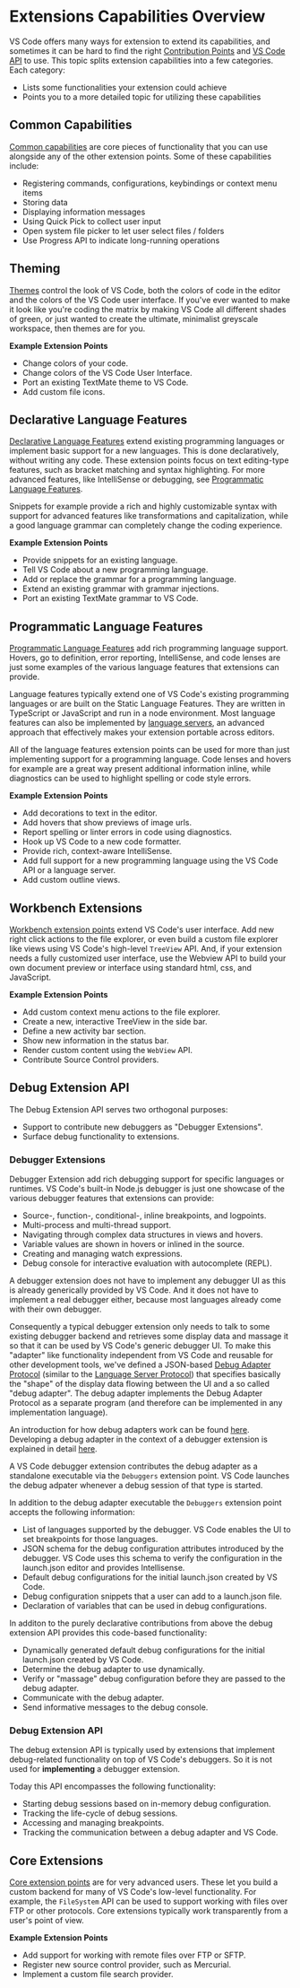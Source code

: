 ---
---

# Extensions Capabilities Overview

VS Code offers many ways for extension to extend its capabilities, and sometimes it can be hard to find the right [Contribution Points](/api/references/contribution-points) and [VS Code API](/api/references/vscode-api) to use. This topic splits extension capabilities into a few categories. Each category:

- Lists some functionalities your extension could achieve
- Points you to a more detailed topic for utilizing these capabilities

## Common Capabilities

[Common capabilities](common-capabilities) are core pieces of functionality that you can use alongside any of the other extension points. Some of these capabilities include:

- Registering commands, configurations, keybindings or context menu items
- Storing data
- Displaying information messages
- Using Quick Pick to collect user input
- Open system file picker to let user select files / folders
- Use Progress API to indicate long-running operations

## Theming

[Themes](theming) control the look of VS Code, both the colors of code in the editor and the colors of the VS Code user interface. If you've ever wanted to make it look like you're coding the matrix by making VS Code all different shades of green, or just wanted to create the ultimate, minimalist greyscale workspace, then themes are for you.

**Example Extension Points**

- Change colors of your code.
- Change colors of the VS Code User Interface.
- Port an existing TextMate theme to VS Code.
- Add custom file icons.

## Declarative Language Features

[Declarative Language Features](/api/language-extensions/overview#Static-Language-Features) extend existing programming languages or implement basic support for a new languages. This is done declaratively, without writing any code. These extension points focus on text editing-type features, such as bracket matching and syntax highlighting. For more advanced features, like IntelliSense or debugging, see [Programmatic Language Features](#Programmatic-Language-Features).

Snippets for example provide a rich and highly customizable syntax with support for advanced features like transformations and capitalization, while a good language grammar can completely change the coding experience.

**Example Extension Points**

- Provide snippets for an existing language.
- Tell VS Code about a new programming language.
- Add or replace the grammar for a programming language.
- Extend an existing grammar with grammar injections.
- Port an existing TextMate grammar to VS Code.

## Programmatic Language Features

[Programmatic Language Features](/api/language-extensions/overview#Programmatic-Language-Features) add rich programming language support. Hovers, go to definition, error reporting, IntelliSense, and code lenses are just some examples of the various language features that extensions can provide.

Language features typically extend one of VS Code's existing programming languages or are built on the Static Language Features. They are written in TypeScript or JavaScript and run in a node environment. Most language features can also be implemented by [language servers](/docs/extensions/example-language-server), an advanced approach that effectively makes your extension portable across editors.

All of the language features extension points can be used for more than just implementing support for a programming language. Code lenses and hovers for example are a great way present additional information inline, while diagnostics can be used to highlight spelling or code style errors.

**Example Extension Points**

- Add decorations to text in the editor.
- Add hovers that show previews of image urls.
- Report spelling or linter errors in code using diagnostics.
- Hook up VS Code to a new code formatter.
- Provide rich, context-aware IntelliSense.
- Add full support for a new programming language using the VS Code API or a language server.
- Add custom outline views.

## Workbench Extensions

[Workbench extension points](extending-workbench) extend VS Code's user interface. Add new right click actions to the file explorer, or even build a custom file explorer like views using VS Code's high-level `TreeView` API. And, if your extension needs a fully customized user interface, use the Webview API to build your own document preview or interface using standard html, css, and JavaScript.

**Example Extension Points**

- Add custom context menu actions to the file explorer.
- Create a new, interactive TreeView in the side bar.
- Define a new activity bar section.
- Show new information in the status bar.
- Render custom content using the `WebView` API.
- Contribute Source Control providers.

## Debug Extension API

The Debug Extension API serves two orthogonal purposes:
- Support to contribute new debuggers as "Debugger Extensions".
- Surface debug functionality to extensions.

### Debugger Extensions

Debugger Extension add rich debugging support for specific languages or runtimes. VS Code's built-in Node.js debugger is just one showcase of the various debugger features that extensions can provide:

- Source-, function-, conditional-, inline breakpoints, and logpoints.
- Multi-process and multi-thread support.
- Navigating through complex data structures in views and hovers.
- Variable values are shown in hovers or inlined in the source.
- Creating and managing watch expressions.
- Debug console for interactive evaluation with autocomplete (REPL).

A debugger extension does not have to implement any debugger UI as this is already generically provided by VS Code. And it does not have to implement a real debugger either, because most languages already come with their own debugger.

Consequently a typical debugger extension only needs to talk to some existing debugger backend and retrieves some display data and massage it so that it can be used by VS Code's generic debugger UI. To make this "adapter" like functionality independent from VS Code and reusable for other development tools, we've defined a JSON-based [Debug Adapter Protocol](https://microsoft.github.io/debug-adapter-protocol/) (similar to the [Language Server Protocol](https://microsoft.github.io/language-server-protocol/)) that specifies basically the "shape" of the display data flowing between the UI and a so called "debug adapter". The debug adapter implements the Debug Adapter Protocol as a separate program (and therefore can be implemented in any implementation language).

An introduction for how debug adapters work can be found [here](https://microsoft.github.io/debug-adapter-protocol/overview#How_it_works).
Developing a debug adapter in the context of a debugger extension is explained in detail [here](https://code.visualstudio.com/docs/extensions/example-debuggers).

A VS Code debugger extension contributes the debug adapter as a standalone executable via the `Debuggers` extension point. VS Code launches the debug adpater whenever a debug session of that type is started.

In addition to the debug adapter executable the `Debuggers` extension point accepts the following
information:

- List of languages supported by the debugger. VS Code enables the UI to set breakpoints for those languages.
- JSON schema for the debug configuration attributes introduced by the debugger. VS Code uses this schema to verify the configuration in the launch.json editor and provides Intellisense.
- Default debug configurations for the initial launch.json created by VS Code.
- Debug configuration snippets that a user can add to a launch.json file.
- Declaration of variables that can be used in debug configurations.

In additon to the purely declarative contributions from above the debug extension API provides this code-based functionality:

- Dynamically generated default debug configurations for the initial launch.json created by VS Code.
- Determine the debug adapter to use dynamically.
- Verify or "massage" debug configuration before they are passed to the debug adapter.
- Communicate with the debug adapter.
- Send informative messages to the debug console.

### Debug Extension API

The debug extension API is typically used by extensions that implement debug-related functionality on top of VS Code's debuggers. So it is not used for **implementing** a debugger extension.

Today this API encompasses the following functionality:
- Starting debug sessions based on in-memory debug configuration.
- Tracking the life-cycle of debug sessions.
- Accessing and managing breakpoints.
- Tracking the communication between a debug adapter and VS Code.

## Core Extensions

[Core extension points](extending-core-functionalities) are for very advanced users. These let you build a custom backend for many of VS Code's low-level functionality. For example, the `FileSystem` API can be used to support working with files over FTP or other protocols. Core extensions typically work transparently from a user's point of view.

**Example Extension Points**

- Add support for working with remote files over FTP or SFTP.
- Register new source control provider, such as Mercurial.
- Implement a custom file search provider.
